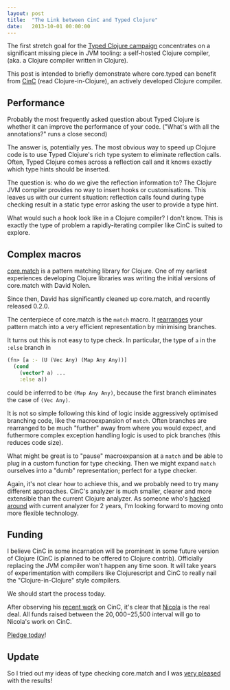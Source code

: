 ```yaml
---
layout: post
title:  "The Link between CinC and Typed Clojure"
date:   2013-10-01 00:00:00
---
```


The first stretch goal for the [Typed Clojure campaign](http://www.indiegogo.com/projects/typed-clojure/) 
concentrates on a significant missing piece in JVM tooling: a self-hosted Clojure compiler,
(aka. a Clojure compiler written in Clojure).

This post is intended to briefly demonstrate where core.typed can benefit from [CinC](https://github.com/Bronsa/CinC)
(read Clojure-in-Clojure), an actively developed Clojure compiler.

## Performance

Probably the most frequently asked question about Typed Clojure is whether
it can improve the performance of your code.
("What's with all the annotations?" runs a close second)

The answer is, potentially yes. The most obvious way to speed up Clojure code
is to use Typed Clojure's rich type system to eliminate reflection calls.
Often, Typed Clojure comes across a reflection call and it knows exactly which
type hints should be inserted.

The question is: who do we
give the reflection information to? The Clojure JVM compiler provides no
way to insert hooks or customisations.
This leaves us with our current situation: reflection calls found during type checking
result in a static type error asking the user to provide a type hint.

What would such a hook look like in a Clojure compiler? I don't know.
This is exactly the type of problem a rapidly-iterating compiler like 
CinC is suited to explore.

## Complex macros

[core.match](https://github.com/clojure/core.match) is a pattern matching library
for Clojure. One of my earliest experiences developing Clojure libraries was
writing the initial versions of core.match with David Nolen. 

Since then, David has significantly cleaned up core.match, and recently released 0.2.0.

The centerpiece of core.match is the `match` macro. It 
[rearranges](https://github.com/clojure/core.match/wiki/Understanding-the-algorithm) 
your pattern match into a very efficient representation by minimising branches.

It turns out this is not easy to type check. In particular, the type of
`a` in the `:else` branch in

```clojure
(fn> [a :- (U (Vec Any) (Map Any Any))]
  (cond
    (vector? a) ...
    :else a))
```

could be inferred to be `(Map Any Any)`, because the first branch eliminates the case
of `(Vec Any)`.

It is not so simple following this kind of logic inside aggressively optimised branching
code, like the macroexpansion of `match`. Often branches are rearranged to be much 
"further" away from where you would expect, and futhermore complex exception handling logic
is used to pick branches (this reduces code size).

What might be great is to "pause" macroexpansion at a `match` and be able to plug in a
custom function for type checking. Then we might expand `match` ourselves into a "dumb"
representation; perfect for a type checker.

Again, it's not clear how to achieve this, and we probably need to try many different
approaches. CinC's analyzer is much smaller, clearer and more extensible than the current
Clojure analyzer. As someone who's [hacked around](https://github.com/clojure/jvm.tools.analyzer) 
with current analyzer for 2 years, I'm looking forward to moving onto more flexible technology.

## Funding

I believe CinC in some incarnation will be prominent in some future version of Clojure (CinC
is planned to be offered to Clojure contrib). 
Officially replacing the JVM compiler won't happen any time soon.
It will take years of experimentation with compilers
like Clojurescript and CinC to really nail the "Clojure-in-Clojure" style compilers.

We should start the process today.

After observing his [recent work](https://groups.google.com/d/msg/clojure/cC1yC9zrS1s/W0ducjm0uQYJ) 
on CinC, it's clear that [Nicola](https://twitter.com/Bronsa_) is the real deal.
All funds raised between the $20,000-$25,500 interval will go to Nicola's work on
CinC.

[Pledge today](http://www.indiegogo.com/projects/typed-clojure/)!

## Update

So I tried out my ideas of type checking core.match and I was [very pleased](http://www.youtube.com/watch?v=g2zts1hW19k) with the results!
